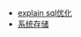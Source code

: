 - [explain sql优化](https://www.cnblogs.com/toSeeMyDream/p/7087221.html)
- [系统存储](https://blog.csdn.net/column/details/12844.html?&page=2)

